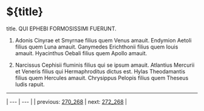 # ${title}

title. QUI EPHEBI FORMOSISSIMI FUERUNT.



1. Adonis Cinyrae et Smyrnae filius quem Venus amauit. Endymion Aetoli filius quem Luna amauit. Ganymedes Erichthonii filius quem Iouis amauit. Hyacinthus Oebali filius quem Apollo amauit.



2. Narcissus Cephisii fluminis filius qui se ipsum amauit. Atlantius Mercurii et Veneris filius qui Hermaphroditus dictus est. Hylas Theodamantis filius quem Hercules amauit. Chrysippus Pelopis filius quem Theseus ludis rapuit.



---

| --- | --- |
| previous: [270_268](../270_268/) | next: [272_268](../272_268/) |